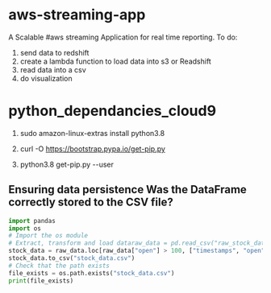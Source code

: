 # aws-streaming-app
A Scalable #aws streaming Application for real time reporting.
To do:
1. send data to redshift
2. create a lambda function to load data into s3 or Readshift
3. read data into a csv
4. do visualization

# python_dependancies_cloud9

1. sudo amazon-linux-extras install python3.8

2. curl -O https://bootstrap.pypa.io/get-pip.py

3. python3.8 get-pip.py --user


## Ensuring data persistence Was the DataFrame correctly stored to the CSV file?


```python
import pandas
import os
# Import the os module
# Extract, transform and load dataraw_data = pd.read_csv("raw_stock_data.csv")
stock_data = raw_data.loc[raw_data["open"] > 100, ["timestamps", "open"]]
stock_data.to_csv("stock_data.csv")
# Check that the path exists
file_exists = os.path.exists("stock_data.csv")
print(file_exists)
 ```

